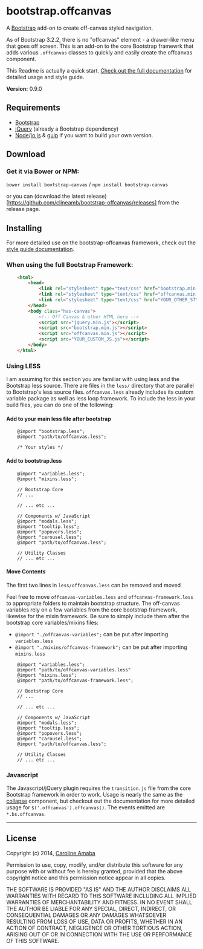# bootstrap.offcanvas

A [Bootstrap](http://getbootstrap.com) add-on to create off-canvas styled navigation.

As of Bootstrap 3.2.2, there is no "offcanvas" element - a drawer-like menu that
goes off screen.  This is an add-on to the core Bootstrap framewrk that adds various
`.offcanvas` classes to quickly and easily create the offcanvas component.

This Readme is actually a quick start. [Check out the full documentation](http://clineamb.github.io/bootstrap-canvas) for detailed
usage and style guide.

**Version:** 0.9.0

## Requirements

*  [Bootstrap](http://getbootstrap.com)
*  [jQuery](http://jquery.com/) (already a Bootstrap dependency)
*  [Node](http://nodejs.org/)/[io.js](https://iojs.org/) & [gulp](http://gulpjs.com/) if you want to build your own version.

## Download

### Get it via Bower or NPM:

`bower install bootstrap-canvas` / `npm install bootstrap-canvas`

or you can (download the latest release)[https://github.com/clineamb/bootstrap-offcanvas/releases] from the release page.


## Installing

For more detailed use on the bootstrap-offcanvas framework, check out the [style guide documentation](http://clineamb.github.io/bootstrap-offcanvas).

### When using the full Bootstrap Framework:

```html
    <html>
        <head>
            <link rel="stylesheet" type="text/css" href="bootstrap.min.css">
            <link rel="stylesheet" type="text/css" href="offcanvas.min.css">
            <link rel="stylesheet" type="text/css" href="YOUR_OTHER_STYLES.css">
        </head>
        <body class="has-canvas">
            <!-- Off Canvas & other HTML here -->
            <script src="jquery.min.js"></script>
            <script src="bootstrap.min.js"></script>
            <script src="offcanvas.min.js"></script>
            <script src="YOUR_CUSTOM_JS.js"></script>
        </body>
    </html>
```

### Using LESS

I am assuming for this section you are familiar with using less and the Bootstrap less source. 
There are files in the `less/` directory that are parallel to Bootstrap's less source files.
`offcanvas.less` already includes its custom variable package as well as less loop framework.
To include the less in your build files, you can do one of the following:

#### Add to your main less file after bootstrap

```less
    @import "bootstrap.less";
    @import "path/to/offcanvas.less";

    /* Your styles */
```

#### Add to bootstrap.less

```less
    @import "variables.less";
    @import "mixins.less";

    // Bootstrap Core
    // ...

    // ... etc ...

    // Components w/ JavaScript
    @import "modals.less";
    @import "tooltip.less";
    @import "popovers.less";
    @import "carousel.less";
    @import "path/to/offcanvas.less";

    // Utility Classes
    // ... etc ...
```

#### Move Contents

The first two lines in `less/offcanvas.less` can be removed and moved

Feel free to move `offcanvas-variables.less` and `offcanvas-framework.less` to appropriate
folders to maintain bootstrap structure.  The off-canvas variables rely on a few variables
from the core bootstrap framework, likewise for the mixin framework.  Be sure to simply
include them after the bootstrap core variables/mixins files:

*  `@import "./offcanvas-variables";` can be put after importing `variables.less`
*  `@import "./mixins/offcanvas-framework";` can be put after importing `mixins.less`

```less
    @import "variables.less";
    @import "path/to/offcanvas-variables.less"
    @import "mixins.less";
    @import "path/to/offcanvas-framework.less";

    // Bootstrap Core
    // ...

    // ... etc ...

    // Components w/ JavaScript
    @import "modals.less";
    @import "tooltip.less";
    @import "popovers.less";
    @import "carousel.less";
    @import "path/to/offcanvas.less";

    // Utility Classes
    // ... etc ...
```

### Javascript

The Javascript/jQuery plugin requires the `transition.js` file from the core Bootstrap
framework in order to work.  Usage is nearly the same as the [collapse](http://getbootstrap.com/javascript/#collapse) component, but checkout out the documentation for more detailed usage for `$('.offcanvas').offcanvas()`.  The events emitted are `*.bs.offcanvas`.

----------------------------------------------------

## License

Copyright (c) 2014, [Caroline Amaba](mailto:github@carolineamaba.com)

Permission to use, copy, modify, and/or distribute this software for any purpose with or without fee is hereby granted, provided that the above copyright notice and this permission notice appear in all copies.

THE SOFTWARE IS PROVIDED "AS IS" AND THE AUTHOR DISCLAIMS ALL WARRANTIES WITH REGARD TO THIS SOFTWARE INCLUDING ALL IMPLIED WARRANTIES OF MERCHANTABILITY AND FITNESS. IN NO EVENT SHALL THE AUTHOR BE LIABLE FOR ANY SPECIAL, DIRECT, INDIRECT, OR CONSEQUENTIAL DAMAGES OR ANY DAMAGES WHATSOEVER RESULTING FROM LOSS OF USE, DATA OR PROFITS, WHETHER IN AN ACTION OF CONTRACT, NEGLIGENCE OR OTHER TORTIOUS ACTION, ARISING OUT OF OR IN CONNECTION WITH THE USE OR PERFORMANCE OF THIS SOFTWARE.